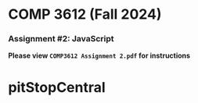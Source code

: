 # COMP 3612 (Fall 2024)
### Assignment #2: JavaScript

**Please view `COMP3612 Assignment 2.pdf` for instructions**

  
# pitStopCentral
